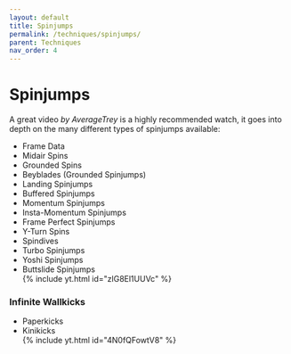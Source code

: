 ```yaml
---
layout: default
title: Spinjumps
permalink: /techniques/spinjumps/
parent: Techniques
nav_order: 4
---
```

# Spinjumps  
A great video *by AverageTrey* is a highly recommended watch, it goes into depth on the many different types of spinjumps available:  
- Frame Data
- Midair Spins
- Grounded Spins
- Beyblades (Grounded Spinjumps)
- Landing Spinjumps
- Buffered Spinjumps
- Momentum Spinjumps
- Insta-Momentum Spinjumps
- Frame Perfect Spinjumps
- Y-Turn Spins
- Spindives
- Turbo Spinjumps
- Yoshi Spinjumps
- Buttslide Spinjumps  
{% include yt.html id="zlG8El1UUVc" %}


### Infinite Wallkicks  
- Paperkicks
- Kinikicks  
{% include yt.html id="4N0fQFowtV8" %}
